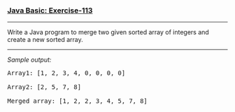 ### [Java Basic: Exercise-113](https://www.w3resource.com/java-exercises/basic/java-basic-exercise-113.php)

***
<p>Write a Java program to merge two given sorted array of integers and create a new sorted array.</p>

***
_Sample output:_
<pre class="output">Array1: [1, 2, 3, 4, 0, 0, 0, 0]                                       
                                                                       
Array2: [2, 5, 7, 8]                                                   
                                                                       
Merged array: [1, 2, 2, 3, 4, 5, 7, 8]  
</pre>